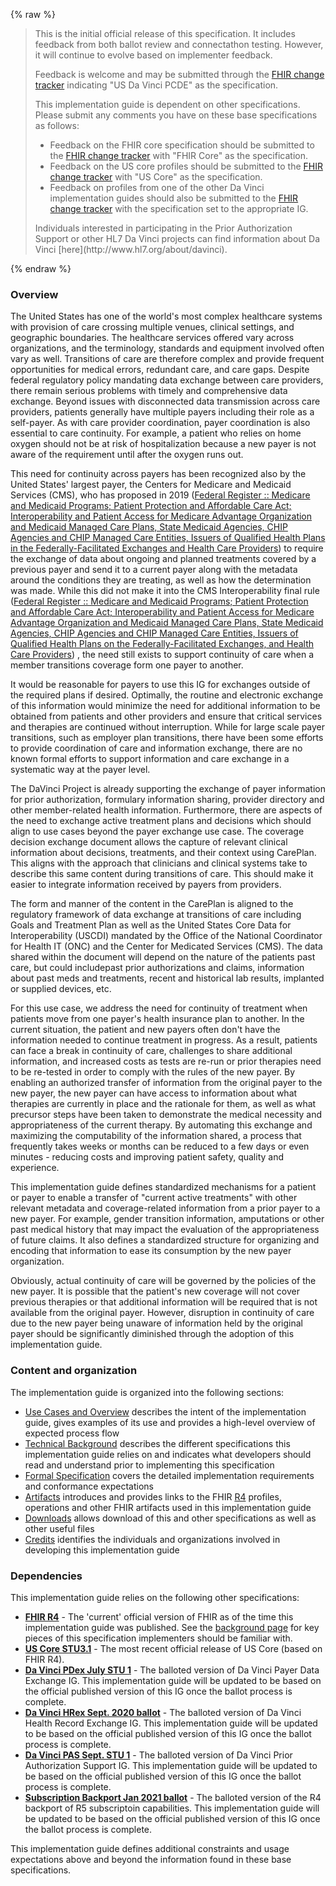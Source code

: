 {% raw %}
<blockquote class="stu-note">
<p>
This is the initial official release of this specification.  It includes feedback from both ballot review and connectathon testing.  However, it will continue to evolve based on implementer feedback.
</p>
<p>
Feedback is welcome and may be submitted through the <a href="http://hl7.org/fhir-issues">FHIR change tracker</a> indicating "US Da Vinci PCDE" as the specification.
</p>
<p>
This implementation guide is dependent on other specifications.  Please submit any comments you have on these base specifications as follows:
</p>
<ul>
  <li>Feedback on the FHIR core specification should be submitted to the <a href="http://hl7.org/fhir-issues">FHIR change tracker</a> with "FHIR Core" as the specification.</li>
  <li>Feedback on the US core profiles should be submitted to the <a href="http://hl7.org/fhir-issues">FHIR change tracker</a> with "US Core" as the specification.</li>
  <li>Feedback on profiles from one of the other Da Vinci implementation guides should also be submitted to the <a href="http://hl7.org/fhir-issues">FHIR change tracker</a> with the specification set to the appropriate IG.</li>
</ul>
<p>
Individuals interested in participating in the Prior Authorization Support or other HL7 Da Vinci projects can find information about Da Vinci [here](http://www.hl7.org/about/davinci).
</p>
</blockquote>
{% endraw %}

### Overview
The United States has one of the world's most complex healthcare systems with provision of care crossing multiple venues, clinical settings, and geographic boundaries. The healthcare services offered vary across organizations, and the terminology, standards and equipment involved often vary as well.  Transitions of care are therefore complex and provide frequent opportunities for medical errors, redundant care, and care gaps. Despite federal regulatory policy mandating data exchange between care providers, there remain serious problems with timely and comprehensive data exchange. Beyond issues with disconnected data transmission across care providers, patients generally have multiple payers including their role as a self-payer. As with care provider coordination, payer coordination is also essential to care continuity. For example, a patient who relies on home oxygen should not be at risk of hospitalization because a new payer is not aware of the requirement until after the oxygen runs out.

This need for continuity across payers has been recognized also by the United States' largest payer, the Centers for Medicare and Medicaid Services (CMS), who has proposed in 2019 (<a href="https://www.federalregister.gov/documents/2019/03/04/2019-02200/medicare-and-medicaid-programs-patient-protection-and-affordable-care-act-interoperability-and">Federal Register :: Medicare and Medicaid Programs; Patient Protection and Affordable Care Act; Interoperability and Patient Access for Medicare Advantage Organization and Medicaid Managed Care Plans, State Medicaid Agencies, CHIP Agencies and CHIP Managed Care Entities, Issuers of Qualified Health Plans in the Federally-Facilitated Exchanges and Health Care Providers</a>) to require the exchange of data about ongoing and planned treatments covered by a previous payer and send it to a current payer along with the metadata around the conditions they are treating, as well as how the determination was made. While this did not make it into the CMS Interoperability final rule (<a href="https://www.federalregister.gov/documents/2020/05/01/2020-05050/medicare-and-medicaid-programs-patient-protection-and-affordable-care-act-interoperability-and">Federal Register :: Medicare and Medicaid Programs; Patient Protection and Affordable Care Act; Interoperability and Patient Access for Medicare Advantage Organization and Medicaid Managed Care Plans, State Medicaid Agencies, CHIP Agencies and CHIP Managed Care Entities, Issuers of Qualified Health Plans on the Federally-Facilitated Exchanges, and Health Care Providers</a>) , the need still exists to support continuity of care when a member transitions coverage form one payer to another.

It would be reasonable for payers to use this IG for exchanges outside of the required plans if desired. Optimally, the routine and electronic exchange of this information would minimize the need for additional information to be obtained from patients and other providers and ensure that critical services and therapies are continued without interruption. While for large scale payer transitions, such as employer plan transitions, there have been some efforts to provide coordination of care and information exchange, there are no known formal efforts to support information and care exchange in a systematic way at the payer level.

The DaVinci Project is already supporting the exchange of payer information for prior authorization, formulary information sharing, provider directory and other member-related health information. Furthermore, there are aspects of the need to exchange active treatment plans and decisions which should align to use cases beyond the payer exchange use case. The coverage decision exchange document allows the capture of relevant clinical information about decisions, treatments, and their context using CarePlan. This aligns with the approach that clinicians and clinical systems take to describe this same content during transitions of care. This should make it easier to integrate information received by payers from providers.

The form and manner of the content in the CarePlan is aligned to the regulatory framework of data exchange at transitions of care including Goals and Treatment Plan as well as the United States Core Data for Interoperability (USCDI) mandated by the Office of the National Coordinator for Health IT (ONC) and the Center for Medicated Services (CMS).  The data shared within the document will depend on the nature of the patients past care, but could includepast prior authorizations and claims, information about past meds and treatments, recent and historical lab results, implanted or supplied devices, etc.

For this use case, we address the need for continuity of treatment when patients move from one payer's health insurance plan to another.  In the current situation, the patient and new payers often don't have the information needed to continue treatment in progress.  As a result, patients can face a break in continuity of care, challenges to share additional information, and increased costs as tests are re-run or prior therapies need to be re-tested in order to comply with the rules of the new payer.  By enabling an authorized transfer of information from the original payer to the new payer, the new payer can have access to information about what therapies are currently in place and the rationale for them, as well as what precursor steps have been taken to demonstrate the medical necessity and appropriateness of the current therapy.  By automating this exchange and maximizing the computability of the information shared, a process that frequently takes weeks or months can be reduced to a few days or even minutes - reducing costs and improving patient safety, quality and experience.

This implementation guide defines standardized mechanisms for a patient or payer to enable a transfer of "current active treatments" with other relevant metadata and coverage-related information from a prior payer to a new payer. For example, gender transition information, amputations or other past medical history that may impact the evaluation of the appropriateness of future claims. It also defines a standardized structure for organizing and encoding that information to ease its consumption by the new payer organization.

Obviously, actual continuity of care will be governed by the policies of the new payer.  It is possible that the patient's new coverage will not cover previous therapies or that additional information will be required that is not available from the original payer.  However, disruption in continuity of care due to the new payer being unaware of information held by the original payer should be significantly diminished through the adoption of this implementation guide.

### Content and organization
The implementation guide is organized into the following sections:

* [Use Cases and Overview](usecases.html) describes the intent of the implementation guide, gives examples of its use and provides a high-level overview of expected process flow
* [Technical Background](background.html) describes the different specifications this implementation guide relies on and indicates what developers should read and understand prior to implementing this specification
* [Formal Specification](spec.html) covers the detailed implementation requirements and conformance expectations
* [Artifacts](allartifacts.html) introduces and provides links to the FHIR [R4](artifacts.html) profiles, operations and other FHIR artifacts used in this implementation guide
* [Downloads](downloads.html) allows download of this and other specifications as well as other useful files
* [Credits](credits.html) identifies the individuals and organizations involved in developing this implementation guide


### Dependencies
This implementation guide relies on the following other specifications:
* **[FHIR R4]({{site.data.fhir.path}})** - The 'current' official version of FHIR as of the time this implementation guide was published.  See the [background page](background.html#fhir) for key pieces of this specification implementers should be familiar with.
* **[US Core STU3.1]({{site.data.fhir.ver.uscore}})** - The most recent official release of US Core (based on FHIR R4).
* **[Da Vinci PDex July STU 1]({{site.data.fhir.ver.pdex)** - The balloted version of Da Vinci Payer Data Exchange IG.  This implementation guide will be updated to be based on the official published version of this IG once the ballot process is complete.
* **[Da Vinci HRex Sept. 2020 ballot]({{site.data.fhir.ver.hrex}})** - The balloted version of Da Vinci Health Record Exchange IG.  This implementation guide will be updated to be based on the official published version of this IG once the ballot process is complete.
* **[Da Vinci PAS Sept. STU 1]({{site.data.fhir.ver.pas}})** - The balloted version of Da Vinci Prior Authorization Support IG.  This implementation guide will be updated to be based on the official published version of this IG once the ballot process is complete.
* **[Subscription Backport Jan 2021 ballot]({{site.data.fhir.ver.subscription}})** - The balloted version of the R4 backport of R5 subscriptoin capabilities.  This implementation guide will be updated to be based on the official published version of this IG once the ballot process is complete.

This implementation guide defines additional constraints and usage expectations above and beyond the information found in these base specifications.
